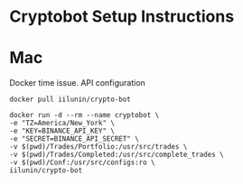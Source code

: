 # Cryptobot Setup Instructions

# Mac

Docker time issue.
API configuration

```
docker pull iilunin/crypto-bot

docker run -d --rm --name cryptobot \
-e "TZ=America/New_York" \
-e "KEY=BINANCE_API_KEY" \
-e "SECRET=BINANCE_API_SECRET" \
-v $(pwd)/Trades/Portfolio:/usr/src/trades \
-v $(pwd)/Trades/Completed:/usr/src/complete_trades \
-v $(pwd)/Conf:/usr/src/configs:ro \
iilunin/crypto-bot
```